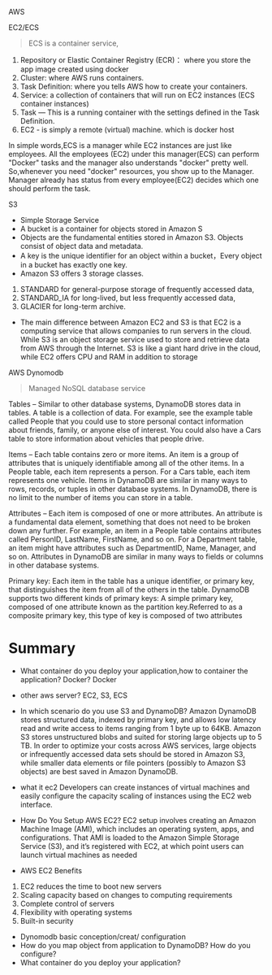 AWS

 EC2/ECS
>  ECS is a container service,
1. Repository or Elastic Container Registry (ECR)： where you store the app image created using docker
2. Cluster: where AWS runs containers.
3. Task Definition: where you tells AWS how to create your containers. 
4. Service: a collection of containers that will run on EC2 instances (ECS container instances) 
5. Task — This is a running container with the settings defined in the Task Definition.
6. EC2 - is simply a remote (virtual) machine. which is docker host

In simple words,ECS is a manager while EC2 instances are just like employees. All the employees (EC2) under this manager(ECS) can perform "Docker" tasks and the manager also understands "docker" pretty well. So,whenever you need "docker" resources, you show up to the Manager. Manager already has status from every employee(EC2) decides which one should perform the task.



S3 
* Simple Storage Service
* A bucket is a container for objects stored in Amazon S
* Objects are the fundamental entities stored in Amazon S3. Objects consist of object data and metadata.
* A key is the unique identifier for an object within a bucket，Every object in a bucket has exactly one key.
* Amazon S3 offers 3 storage classes. 
 1. STANDARD for general-purpose storage of frequently accessed data, 
 2. STANDARD_IA for long-lived, but less frequently accessed data, 
 3. GLACIER for long-term archive.
* The main difference between Amazon EC2 and S3 is that EC2 is a computing service that allows companies to run servers in the cloud. While S3 is an object storage service used to store and retrieve data from AWS through the Internet. S3 is like a giant hard drive in the cloud, while EC2 offers CPU and RAM in addition to storage

AWS Dynomodb 
> Managed NoSQL database service

Tables – Similar to other database systems, DynamoDB stores data in tables. A table is a collection of data. For example, see the example table called People that you could use to store personal contact information about friends, family, or anyone else of interest. You could also have a Cars table to store information about vehicles that people drive.

Items – Each table contains zero or more items. An item is a group of attributes that is uniquely identifiable among all of the other items. In a People table, each item represents a person. For a Cars table, each item represents one vehicle. Items in DynamoDB are similar in many ways to rows, records, or tuples in other database systems. In DynamoDB, there is no limit to the number of items you can store in a table.

Attributes – Each item is composed of one or more attributes. An attribute is a fundamental data element, something that does not need to be broken down any further. For example, an item in a People table contains attributes called PersonID, LastName, FirstName, and so on. For a Department table, an item might have attributes such as DepartmentID, Name, Manager, and so on. Attributes in DynamoDB are similar in many ways to fields or columns in other database systems.


Primary key: Each item in the table has a unique identifier, or primary key, that distinguishes the item from all of the others in the table. DynamoDB supports two different kinds of primary keys: A simple primary key, composed of one attribute known as the partition key.Referred to as a composite primary key, this type of key is composed of two attributes


# Summary

* What container do you deploy your application,how to container the application? Docker?
Docker

* other aws server?
EC2, S3, ECS

* In which scenario do you use S3 and DynamoDB?
Amazon DynamoDB stores structured data, indexed by primary key, and allows low latency read and write access to items ranging from 1 byte up to 64KB. Amazon S3 stores unstructured blobs and suited for storing large objects up to 5 TB. In order to optimize your costs across AWS services, large objects or infrequently accessed data sets should be stored in Amazon S3, while smaller data elements or file pointers (possibly to Amazon S3 objects) are best saved in Amazon DynamoDB.


* what it ec2
Developers can create instances of virtual machines and easily configure the capacity scaling of instances using the EC2 web interface.


* How Do You Setup AWS EC2?
EC2 setup involves creating an Amazon Machine Image (AMI), which includes an operating system, apps, and configurations. That AMI is loaded to the Amazon Simple Storage Service (S3), and it’s registered with EC2, at which point users can launch virtual machines as needed

* AWS EC2 Benefits
1. EC2 reduces the time to boot new servers
2. Scaling capacity based on changes to computing requirements
3. Complete control of servers
4. Flexibility with operating systems
5. Built-in security 


*  Dynomodb basic conception/creat/ configuration
* How do you map object from application to DynamoDB? How do you configure?
*  What container do you deploy your application?



